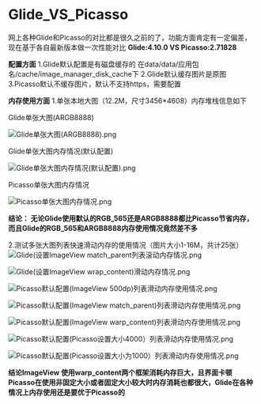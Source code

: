 # Glide_VS_Picasso
网上各种Glide和Picasso的对比都是很久之前的了，功能方面肯定有一定偏差，现在基于各自最新版本做一次性能对比
**Glide:4.10.0 VS Picasso:2.71828**

**配置方面**
1.Glide默认配置是有磁盘缓存的 在data/data/应用包名/cache/image_manager_disk_cache下
2.Glide默认缓存图片是原图
3.Picasso默认不缓存图片，默认不支持https，需要配置

**内存使用方面**
1.单张本地大图（12.2M，尺寸3456*4608）内存堆栈信息如下

Glide单张大图(ARGB8888)

![Glide单张大图(ARGB8888).png](https://upload-images.jianshu.io/upload_images/14014812-1cacb52cd9b90abb.png?imageMogr2/auto-orient/strip%7CimageView2/2/w/1240)

Glide单张大图内存情况(默认配置)

![Glide单张大图内存情况(默认配置).png](https://upload-images.jianshu.io/upload_images/14014812-e810d62828cc5de2.png?imageMogr2/auto-orient/strip%7CimageView2/2/w/1240)

Picasso单张大图内存情况

![Picasso单张大图内存情况.png](https://upload-images.jianshu.io/upload_images/14014812-4bc991a5bf2009b0.png?imageMogr2/auto-orient/strip%7CimageView2/2/w/1240)


**结论：
无论Glide使用默认的RGB_565还是ARGB8888都比Picasso节省内存，而且Glide的RGB_565和ARGB8888内存使用情况竟然差不多**

2.测试多张大图列表快速滑动内存的使用情况（图片大小1-16M，共计25张）
![Glide(设置ImageView match_parent列表滚动内存情况.png](https://upload-images.jianshu.io/upload_images/14014812-a413fdeece04eb55.png?imageMogr2/auto-orient/strip%7CimageView2/2/w/1240)

![Glide(设置ImageView wrap_content)滑动内存情况.png](https://upload-images.jianshu.io/upload_images/14014812-01722193b098ff68.png?imageMogr2/auto-orient/strip%7CimageView2/2/w/1240)

![Picasso默认配置(ImageView 500dp)列表滑动内存使用情况.png](https://upload-images.jianshu.io/upload_images/14014812-ea39c177d1d31f13.png?imageMogr2/auto-orient/strip%7CimageView2/2/w/1240)

![Picasso默认配置(ImageView match_parent)列表滑动内存使用情况.png](https://upload-images.jianshu.io/upload_images/14014812-53b27b51214da85b.png?imageMogr2/auto-orient/strip%7CimageView2/2/w/1240)

![Picasso默认配置(ImageView warp_content)列表滑动内存使用情况.png](https://upload-images.jianshu.io/upload_images/14014812-64addd81508cc9de.png?imageMogr2/auto-orient/strip%7CimageView2/2/w/1240)

![Picasso默认配置(Picasso设置大小4000）列表滑动内存使用情况.png](https://upload-images.jianshu.io/upload_images/14014812-6e7c7e7d82eacb97.png?imageMogr2/auto-orient/strip%7CimageView2/2/w/1240)

![Picasso默认配置(Picasso设置大小为1000）列表滑动内存使用情况.png](https://upload-images.jianshu.io/upload_images/14014812-7a702c4e82bb8c09.png?imageMogr2/auto-orient/strip%7CimageView2/2/w/1240)

**结论ImageView 使用warp_content两个框架消耗内存巨大，且界面卡顿
Picasso在使用非固定大小或者固定大小较大时内存消耗也都很大，Glide在各种情况上内存使用还是要优于Picasso的**
